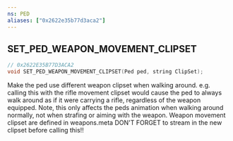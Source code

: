 ```yaml
---
ns: PED
aliases: ["0x2622e35b77d3aca2"]
---
```

## SET_PED_WEAPON_MOVEMENT_CLIPSET

```c
// 0x2622E35B77D3ACA2
void SET_PED_WEAPON_MOVEMENT_CLIPSET(Ped ped, string ClipSet);
```

Make the ped use different weapon clipset when walking around. e.g. calling this with the rifle movement clipset would cause the ped to always walk around as if it were carrying a rifle, regardless of the weapon equipped. Note, this only affects the peds animation when walking around normally, not when strafing or aiming with the weapon. Weapon movement clipset are defined in weapons.meta DON'T FORGET to stream in the new clipset before calling this!!

